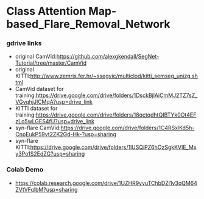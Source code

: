 # Class Attention Map-based_Flare_Removal_Network

### gdrive links

- original CamVid:https://github.com/alexgkendall/SegNet-Tutorial/tree/master/CamVid
- original KITTI:http://www.zemris.fer.hr/~ssegvic/multiclod/kitti_semseg_unizg.shtml
- CamVid dataset for training:https://drive.google.com/drive/folders/1DsckBjlAiCmMJ2TZ7sZ_VGvqhjJlCMqA?usp=drive_link
- KITTI dataset for training:https://drive.google.com/drive/folders/18qctqdhtQIBTYk0Ot4EFzLo5wLGES4fU?usp=drive_link
- syn-flare CamVid:https://drive.google.com/drive/folders/1C4RSxlKd5h-CnpEukP59vt2ZK2Gd-Hk-?usp=sharing
- syn-flare KITTI:https://drive.google.com/drive/folders/1lUSQiPZ6hOzSgkKVIE_Mxy3Po1S2EdZG?usp=sharing

### Colab Demo
- https://colab.research.google.com/drive/1UZHR9yvuTChbDZl1v3qQM64ZVtVFqlbM?usp=sharing

